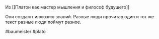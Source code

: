 Из [[Платон как мастер мышления и философ будущего]] 

Они создают иллюзию знаний. Разные люди прочитав один и тот же текст разные люди поймут разное.

#baumeister #plato